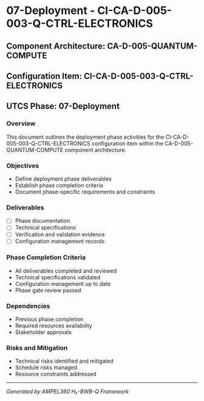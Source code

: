 # 07-Deployment - CI-CA-D-005-003-Q-CTRL-ELECTRONICS

## Component Architecture: CA-D-005-QUANTUM-COMPUTE
## Configuration Item: CI-CA-D-005-003-Q-CTRL-ELECTRONICS
## UTCS Phase: 07-Deployment

### Overview
This document outlines the deployment phase activities for the CI-CA-D-005-003-Q-CTRL-ELECTRONICS configuration item within the CA-D-005-QUANTUM-COMPUTE component architecture.

### Objectives
- Define deployment phase deliverables
- Establish phase completion criteria
- Document phase-specific requirements and constraints

### Deliverables
- [ ] Phase documentation
- [ ] Technical specifications
- [ ] Verification and validation evidence
- [ ] Configuration management records

### Phase Completion Criteria
- All deliverables completed and reviewed
- Technical specifications validated
- Configuration management up to date
- Phase gate review passed

### Dependencies
- Previous phase completion
- Required resources availability
- Stakeholder approvals

### Risks and Mitigation
- Technical risks identified and mitigated
- Schedule risks managed
- Resource constraints addressed

---
*Generated by AMPEL360 H₂-BWB-Q Framework*
